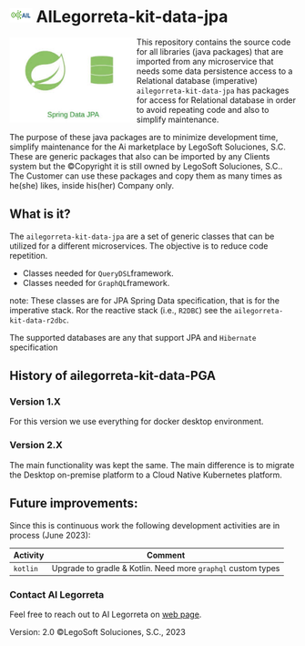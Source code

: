 # <img height="25" src="./images/AILLogoSmall.png" width="40"/> AILegorreta-kit-data-jpa

<a href="https://www.legosoft.com.mx"><img height="150px" src="./images/SpringDataJPA.jpeg" alt="AI Legorreta" align="left"/></a>
This repository contains the source code for all libraries (java packages) that are imported from any microservice that
needs some data persistence access to a Relational database (imperative)
`ailegorreta-kit-data-jpa` has packages for access for Relational database in
order to avoid repeating code and also to simplify maintenance.

The purpose of these java packages are to minimize development time, simplify maintenance for the Ai marketplace by
LegoSoft Soluciones, S.C. These are generic packages that also can be imported by any Clients system but the
©Copyright it is still owned by LegoSoft Soluciones, S.C.. The Customer can use these packages and copy them
as many times as he(she) likes, inside his(her) Company only.
## What is it?

The `ailegorreta-kit-data-jpa` are a set of generic classes that can be utilized for a different microservices.
The objective is to reduce code repetition.

- Classes needed for `QueryDSL`framework.
- Classes needed for `GraphQL`framework.

note: These classes are for JPA Spring Data specification, that is for the imperative
stack. Ror the reactive stack (i.e., `R2DBC`) see the `ailegorreta-kit-data-r2dbc`.

The supported databases are any that support JPA and `Hibernate` specification

## History of ailegorreta-kit-data-PGA

### Version 1.X

For this version we use everything for docker desktop environment.

### Version 2.X

The main functionality was kept the same. The main difference is to migrate the Desktop on-premise
platform to a Cloud Native Kubernetes platform.

## Future improvements:

Since this is continuous work the following development activities are in process (June 2023):


| Activity | Comment                                                      |
|----------|--------------------------------------------------------------|
| `kotlin` | Upgrade to gradle & Kotlin. Need more `graphql` custom types |


### Contact AI Legorreta

Feel free to reach out to AI Legorreta on [web page](https://legosoft.com.mx).


Version: 2.0
©LegoSoft Soluciones, S.C., 2023
